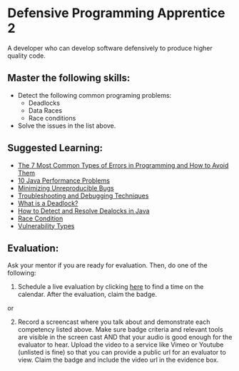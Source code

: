 # Defensive Programming Apprentice 2

A developer who can develop software defensively to produce higher quality code.

## Master the following skills:

* Detect the following common programing problems:
  * Deadlocks
  * Data Races
  * Race conditions
* Solve the issues in the list above.

## Suggested Learning:

* [The 7 Most Common Types of Errors in Programming and How to Avoid Them](https://textexpander.com/blog/the-7-most-common-types-of-errors-in-programming-and-how-to-avoid-them/)
* [10 Java Performance Problems](https://www.rockvalleycollege.edu/webadmin/upload/Top-10-Java-Performance-Problems.pdf)
* [Minimizing Unreproducible Bugs](https://testing.googleblog.com/2014/02/minimizing-unreproducible-bugs.html)
* [Troubleshooting and Debugging Techniques](https://www.coursera.org/learn/troubleshooting-debugging-techniques)
* [What is a Deadlock?](https://study.com/academy/lesson/what-is-deadlock-definition-examples-avoidance.html)
* [How to Detect and Resolve Dealocks in Java](https://www.youtube.com/watch?v=B4IVu-2hCos)
* [Race Condition](https://www.lynda.com/Java-tutorials/Race-condition/2800335/2234019-4.html)
* [Vulnerability Types](https://www.professormesser.com/security-plus/sy0-501/vulnerability-types/)

## Evaluation:

Ask your mentor if you are ready for evaluation. Then, do one of the following:

1. Schedule a live evaluation by clicking [here](http://evals.codex.academy) to find a time on the calendar. After the evaluation, claim the badge.

or

2. Record a screencast where you talk about and demonstrate each competency listed above. Make sure badge criteria and relevant tools are visible in the screen cast AND that your audio is good enough for the evaluator to hear. Upload the video to a service like Vimeo or Youtube (unlisted is fine) so that you can provide a public url for an evaluator to view. Claim the badge and include the video url in the evidence box.